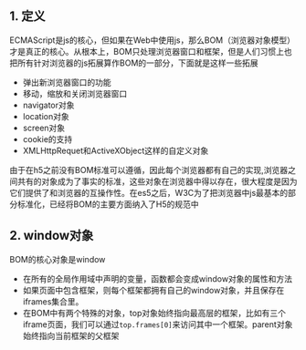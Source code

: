 ## 1. 定义

ECMAScript是js的核心，但如果在Web中使用js，那么BOM（浏览器对象模型）才是真正的核心。从根本上，BOM只处理浏览器窗口和框架，但是人们习惯上也把所有针对浏览器的js拓展算作BOM的一部分，下面就是这样一些拓展

* 弹出新浏览器窗口的功能
* 移动，缩放和关闭浏览器窗口
* navigator对象
* location对象
* screen对象
* cookie的支持
* XMLHttpRequet和ActiveXObject这样的自定义对象

由于在h5之前没有BOM标准可以遵循，因此每个浏览器都有自己的实现,浏览器之间共有的对象成为了事实的标准，这些对象在浏览器中得以存在，很大程度是因为它们提供了和浏览器的互操作性。在es5之后，W3C为了把浏览器中js最基本的部分标准化，已经将BOM的主要方面纳入了H5的规范中

## 2. window对象

BOM的核心对象是window 

* 在所有的全局作用域中声明的变量，函数都会变成window对象的属性和方法
* 如果页面中包含框架，则每个框架都拥有自己的window对象，并且保存在iframes集合里。
* 在BOM中有两个特殊的对象，top对象始终指向最高层的框架，比如有三个iframe页面，我们可以通过`top.frames[0]`来访问其中一个框架。parent对象始终指向当前框架的父框架